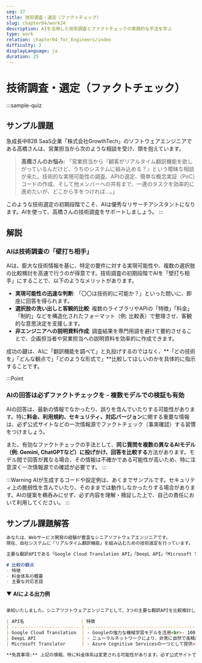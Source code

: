 ```yaml
---
seq: 37
title: 技術調査・選定（ファクトチェック）
slug: chapter04/work24
description: AIを活用した技術調査とファクトチェックの実践的な手法を学ぶ
type: work
relation: chapter04_for_Engineers/index
difficulty: 2
displayLanguage: ja
duration: 25
---
```


# 技術調査・選定（ファクトチェック）

:::sample-quiz
## サンプル課題
急成長中B2B SaaS企業「株式会社GrowthTech」のソフトウェアエンジニアである高橋さんは、営業担当から次のような相談を受け、頭を抱えています。

> **高橋さんのお悩み:**
> 「営業担当から『顧客がリアルタイム翻訳機能を欲しがっているんだけど、うちのシステムに組み込める？』という曖昧な相談が来た。技術的な実現可能性の調査、APIの選定、簡単な概念実証（PoC）コードの作成、そして他メンバーへの共有まで、一連のタスクを効率的に進めたいが、どこから手をつければ…。」

このような技術選定の初期段階でこそ、AIは優秀なリサーチアシスタントになります。AIを使って、高橋さんの技術調査をサポートしましょう。
:::

## 解説

### AIは技術調査の「壁打ち相手」

AIは、膨大な技術情報を基に、特定の要件に対する実現可能性や、複数の選択肢の比較検討を高速で行うのが得意です。技術調査の初期段階でAIを「壁打ち相手」にすることで、以下のようなメリットがあります。

- **実現可能性の迅速な判断**: 「〇〇は技術的に可能か？」といった問いに、即座に回答を得られます。
- **選択肢の洗い出しと客観的比較**: 複数のライブラリやAPIの「特徴」「料金」「制約」などを構造化されたフォーマット（例: 比較表）で整理させ、客観的な意思決定を支援します。
- **非エンジニアへの説明資料作成**: 調査結果を専門用語を避けて要約させることで、企画担当者や営業担当への説明資料を効率的に作成できます。

成功の鍵は、AIに「翻訳機能を調べて」と丸投げするのではなく、**「どの技術を」「どんな観点で」「どのような形式で」**比較してほしいのかを具体的に指示することです。

:::Point

### AIの回答は必ずファクトチェックを - 複数モデルでの検証も有効

AIの回答は、最新の情報でなかったり、誤りを含んでいたりする可能性があります。特に**料金、利用規約、セキュリティ、対応バージョン**に関する重要な情報は、必ず公式サイトなどの一次情報源でファクトチェック（事実確認）する習慣をつけましょう。

また、有効なファクトチェックの手法として、**同じ質問を複数の異なるAIモデル（例: Gemini, ChatGPTなど）に投げかけ、回答を比較する**方法があります。モデル間で回答が異なる場合、その情報は不確かである可能性が高いため、特に注意深く一次情報源での確認が必要です。
:::

:::Warning
AIが生成するコードや設定例は、あくまでサンプルです。セキュリティ上の脆弱性を含んでいたり、そのままでは動作しなかったりする場合があります。AIの提案を鵜呑みにせず、必ず内容を理解・検証した上で、自己の責任において利用してください。
:::

## サンプル課題解答

```markdown
あなたは、Webサービス開発の経験が豊富なシニアソフトウェアエンジニアです。
現在、自社システムに「リアルタイム翻訳機能」を組み込むための技術選定を行っています。

主要な翻訳APIである「Google Cloud Translation API」「DeepL API」「Microsoft Translator」の3つについて、以下の観点で比較し、結果をMarkdownのテーブル形式でまとめてください。

# 比較の観点
- 特徴
- 料金体系の概要
- 主要な対応言語
```

**▼ AIによる出力例**

```markdown

承知いたしました。シニアソフトウェアエンジニアとして、3つの主要な翻訳APIを比較検討し、Markdownテーブルにまとめます。

| API名                     | 特徴                                                                                             | 料金体系の概要                                                                                                   | 主要な対応言語                                                              |
| ------------------------- | ------------------------------------------------------------------------------------------------ | ---------------------------------------------------------------------------------------------------------------- | --------------------------------------------------------------------------- |
| Google Cloud Translation  | - Googleの強力な機械学習モデルを活用<br>- 100以上の言語ペアに対応<br>- 用語集機能で専門用語の翻訳精度を向上 | - 従量課金制（翻訳した文字数に基づく）<br>- 無料枠あり（例: 月間50万文字まで無料）                               | 英語、日本語、中国語、スペイン語など100言語以上                               |
| DeepL API                 | - ニューラルネットワークにより、非常に自然で高精度な翻訳が強み<br>- 文脈を理解した翻訳が得意         | - Freeプラン（月間50万文字まで無料）とProプラン（有料、文字数単価＋固定費）がある<br>- Proプランはセキュリティが強化 | 英語、日本語、ドイツ語、フランス語など30言語近くに対応（順次拡大中）        |
| Microsoft Translator      | - Azure Cognitive Servicesの一つとして提供<br>- カスタム翻訳機能で自社データを使ったチューニングが可能 | - 従量課金制（翻訳した文字数に基づく）<br>- 無料枠あり（例: 月間200万文字まで無料）                               | 英語、日本語、アラビア語、ロシア語など100言語以上                             |

**免責事項:** 上記の情報、特に料金体系は変更される可能性があります。必ず公式サイトで最新の情報を確認してください。
```
